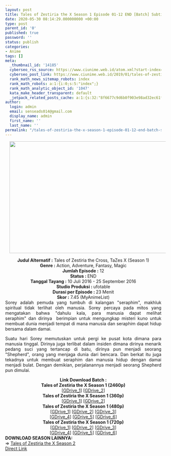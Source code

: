 ```yaml
---
layout: post
title: Tales of Zestiria the X Season 1 Episode 01-12 END [Batch] Subtitle Indonesia
date: 2020-05-30 08:14:29.000000000 +00:00
type: post
parent_id: '0'
published: true
password: ''
status: publish
categories:
- Anime
tags: []
meta:
  _thumbnail_id: '14185'
  cyberseo_rss_source: https://www.ciunime.web.id/atom.xml?start-index=451&max-results=150
  cyberseo_post_link: https://www.ciunime.web.id/2019/01/tales-of-zestiria-x-season-1-episode-01.html
  rank_math_news_sitemap_robots: index
  rank_math_robots: a:1:{i:0;s:5:"index";}
  rank_math_analytic_object_id: '1047'
  kata_make_header_transparent: default
  _jetpack_related_posts_cache: a:1:{s:32:"8f6677c9d6b0f903e98ad32ec61f8deb";a:2:{s:7:"expires";i:1645515843;s:7:"payload";a:0:{}}}
author:
  login: admin
  email: senseads014@gmail.com
  display_name: admin
  first_name: ''
  last_name: ''
permalink: "/tales-of-zestiria-the-x-season-1-episode-01-12-end-batch-subtitle-indonesia/"
---
```

<div class="separator" style="clear: both; text-align: center;"><a href="https://3.bp.blogspot.com/-p0wGrWR37bk/XD8mZD2KhuI/AAAAAAAAHno/lG5cPTVncKEv0wJaP5EspIvuk-eYpFltACLcBGAs/s1600/Tales%2Bof%2BZestiria%2Bthe%2BX%2BSeason%2B1.jpg" imageanchor="1" style="margin-left: 1em; margin-right: 1em;"><img border="0" data-original-height="720" data-original-width="1280" height="360" src="{{ site.baseurl }}/assets/2020/05/Tales%2Bof%2BZestiria%2Bthe%2BX%2BSeason%2B1.jpg" width="640" /></a></div>
<p>
<div style="text-align: center;"><b>Judul</b><b><b> Alternatif</b> :</b> Tales of Zestiria the Cross, TaZes X (Season 1)</div>
<div style="text-align: center;"><b><b>Genre :</b></b> Action, Adventure, Fantasy, Magic</div>
<div style="text-align: center;"><b>Jumlah Episode :</b> 12<br /><b>Status :&nbsp;</b>END<br /><b>Tanggal Tayang :</b> 10 Juli 2016 - 25 September 2016<br /><b>Studio Produksi : </b>ufotable<br /><b>Durasi per Episode :&nbsp;</b>23 Menit</div>
<div style="text-align: center;"><b>Skor :</b> 7.45 (MyAnimeList)</div>
<div style="text-align: center;"></div>
<div style="text-align: justify;">Sorey adalah pemuda yang tumbuh di kalangan "seraphim", makhluk spiritual tidak terlihat oleh manusia. Sorey percaya pada mitos yang mengatakan bahwa "dahulu kala, para manusia dapat melihat seraphim"&nbsp;dan dirinya&nbsp; berimpian untuk mengungkap misteri kuno untuk membuat dunia menjadi tempat di mana manusia dan seraphim dapat hidup bersama dalam damai.</p>
<p>Suatu hari Sorey memutuskan untuk pergi ke pusat kota dimana para manusia tinggal. Dirinya juga terlibat dalam insiden dimana dirinya menarik pedang suci yang tertancap di batu, dirinya pun menjadi seorang "Shepherd", orang yang menjaga dunia dari bencara. Dan berkat itu juga tekadnya untuk membuat seraphim dan manusia hidup dengan damai menjadi bulat. Dengan demikian, perjalanannya menjadi seorang Shepherd pun dimulai.</p></div>
<div style="text-align: justify;"></div>
<div style="text-align: justify;"></div>
<div style="text-align: center;"><b>Link Download Batch :</b></div>
<div style="text-align: center;">
<div style="text-align: center;">
<div style="text-align: center;"><b>Tales of Zestiria the X Season 1 (2460p)</b></div>
</div>
<div style="text-align: center;">[<a href="https://drive.google.com/uc?id=1L6UoQNyOU-AIlC_LyFs6fRSYsp-Rk_7B" target="_blank" rel="noopener">GDrive_1</a>] [<a href="https://drive.google.com/uc?id=1FTT_dqw_TaR6TJhPD1yorxjW1eEyTVPB" target="_blank" rel="noopener">GDrive_2</a>]</div>
<div style="text-align: center;"></div>
<div style="text-align: center;"><b>Tales of Zestiria the X Season 1 (360p)</b></div>
</div>
<div style="text-align: center;">[<a href="https://drive.google.com/uc?id=1fvJQNeMIP48W6DWMGy9aa3KZoSANEsXf" target="_blank" rel="noopener">GDrive_1</a>] [<a href="https://drive.google.com/uc?id=17omwzJBt57mVcfiKdWxO2XyClp7Riqyk" target="_blank" rel="noopener">GDrive_2</a>]</div>
<div style="text-align: center;"></div>
<div style="text-align: center;"><b>Tales of Zestiria the X Season 1 (480p)</b><br />[<a href="https://drive.google.com/uc?id=1-LXAfX2Llk1Gjno_C19C129vb-bC-KXP" target="_blank" rel="noopener">GDrive_1</a>] [<a href="https://drive.google.com/uc?export=download&amp;id=17N7d1lCMqNHMzfdyVUQcAFNmgam-YPSt" target="_blank" rel="noopener">GDrive_2</a>] [<a href="https://drive.google.com/uc?id=11l698dJYESf5yu0s4iSYi-N7LcyW2k5A" target="_blank" rel="noopener">GDrive_3</a>]<br />[<a href="https://drive.google.com/uc?id=1pYTsGHsDRGW12IY6vEP3_BDEnHQ2ZOQ4" target="_blank" rel="noopener">GDrive_4</a>] [<a href="https://drive.google.com/uc?id=1RQk0hi2OMWoGggjd3Q32CJjMq0uQRpS_" target="_blank" rel="noopener">GDrive_5</a>] [<a href="https://drive.google.com/uc?id=1dsxwrsX4XNVSwWmSNKlJDC9vO2GvfLOu" target="_blank" rel="noopener">GDrive_6</a>]</div>
<div style="text-align: center;"><b>Tales of Zestiria the X Season 1 (720p)</b><br />[<a href="https://drive.google.com/uc?id=1Xxf_tWpHxhwlHAtu2k3UTjlvg7nTe9xX" target="_blank" rel="noopener">GDrive_1</a>] [<a href="https://drive.google.com/uc?id=1Ys1-g2cXjgcgnlzNjbuNOZiYdGiZatmQ&amp;export=download" target="_blank" rel="noopener">GDrive_2</a>] [<a href="https://drive.google.com/uc?id=1T4_MZWbHf9dOpnl3rjK12EdWkV3m5za_" target="_blank" rel="noopener">GDrive_3</a>]<br />[<a href="https://drive.google.com/uc?id=16DcGEm4z32sgyhanx_j8keTFdozeu6KK" target="_blank" rel="noopener">GDrive_4</a>] [<a href="https://drive.google.com/uc?id=1ZVQMre2COBgjbTPJi3Dg6JcKitQJt-jm" target="_blank" rel="noopener">GDrive_5</a>] [<a href="https://drive.google.com/uc?id=1imt1kmipzXVCckwLY2ChLlZAnMypwRxU" target="_blank" rel="noopener">GDrive_6</a>]
<div style="text-align: justify;"></div>
<div style="text-align: justify;"></div>
<div style="text-align: justify;"><b>DOWNLOAD SEASON LAINNYA:</b></div>
<div style="text-align: justify;"></div>
<div style="text-align: justify;">=&gt; <a href="https://www.ciunime.web.id/2019/01/tales-of-zestiria-x-season-2-episode-01.html" target="_blank" rel="noopener">Tales of Zestiria the X Season 2</a></div>
<div style="text-align: justify;"></div>
</div>
<link rel="stylesheet" href="https://cdnjs.cloudflare.com/ajax/libs/font-awesome/4.7.0/css/font-awesome.min.css" />
<div class="divbtn"> <a href="https://handymansurrender.com/fihup8buzv?key=94550f7ce39444073321dde3b8782f97" class="btn"><i class="fa fa-download"></i> Direct Link</a> </div>
